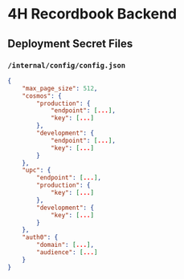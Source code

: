 # 4H Recordbook Backend

## Deployment Secret Files

### `/internal/config/config.json`

```json
{
    "max_page_size": 512,
    "cosmos": {
        "production": {
            "endpoint": [...],
            "key": [...]
        },
        "development": {
            "endpoint": [...],
            "key": [...]
        }
    },
    "upc": {
        "endpoint": [...],
        "production": {
            "key": [...]
        },
        "development": {
            "key": [...]
        }
    },
    "auth0": {
        "domain": [...],
        "audience": [...]
    }
}
```
